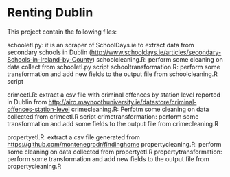 # Renting Dublin

This project contain the following files:

schooletl.py: it is an scraper of SchoolDays.ie to extract data from secondary schools in Dublin (http://www.schooldays.ie/articles/secondary-Schools-in-Ireland-by-County)
schoolcleaning.R: perform some cleaning on data collect from schooletl.py script
schooltransformation.R: perform some transformation and add new fields to the output file from schoolcleaning.R script

crimeetl.R: extract a csv file with criminal offences by station level reported in Dublin from http://airo.maynoothuniversity.ie/datastore/criminal-offences-station-level
crimecleaning.R: Perfotm some cleaning on data collected from crimeetl.R script
crimetransformation: perform some transformation and add some fields to the output file from crimecleaning.R

propertyetl.R: extract a csv file generated from https://github.com/montenegrodr/findinghome
propertycleaning.R: perform some cleaning on data collected from propertyetl.R
propertytransformation: perform some transformation and add new fields to the output file from propertycleaning.R


